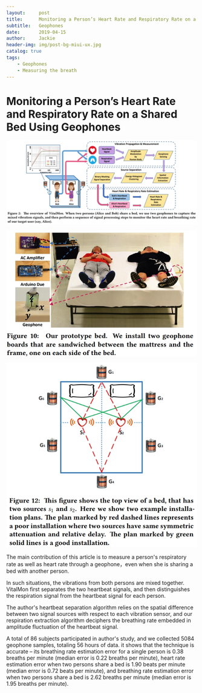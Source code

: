 ```yaml
---
layout:     post
title:      Monitoring a Person’s Heart Rate and Respiratory Rate on a Shared Bed Using Geophones
subtitle:   Geophones
date:       2019-04-15
author:     Jackie
header-img: img/post-bg-miui-ux.jpg
catalog: true
tags:
    - Geophones
    - Measuring the breath
---
```


# Monitoring a Person’s Heart Rate and Respiratory Rate on a Shared Bed Using Geophones

![](https://raw.githubusercontent.com/a416485164/a416485164.github.io/master/img/Geophones1.jpg)

![](https://raw.githubusercontent.com/a416485164/a416485164.github.io/master/img/Geophones2.jpg)

![](https://raw.githubusercontent.com/a416485164/a416485164.github.io/master/img/Geophones3.jpg)

The main contribution of this article is to measure a person's respiratory rate as well as heart rate through a geophone，even when she is
sharing a bed with another person.

In such situations, the vibrations from both persons are mixed together. VitalMon first separates the two heartbeat signals, and then distinguishes the respiration signal from the heartbeat signal for each person.

The author's heartbeat separation algorithm relies on the spatial difference between two signal sources with respect to each vibration sensor, and our respiration extraction algorithm deciphers the breathing rate embedded in amplitude fluctuation of the heartbeat signal.

 A total of 86 subjects participated in author's study, and we collected 5084 geophone samples, totaling 56 hours of data. it shows that the technique is accurate – its breathing rate estimation error for a single person is 0.38 breaths per minute (median error is 0.22 breaths per minute), heart rate estimation error when two persons share a bed is 1.90 beats per minute (median error is 0.72 beats per minute), and breathing rate estimation error when two persons share a bed is 2.62 breaths per minute (median error is 1.95 breaths per minute). 

